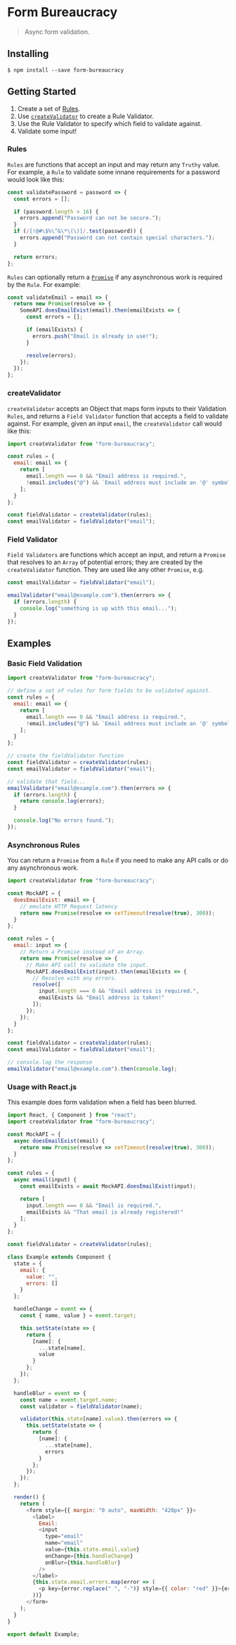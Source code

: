 # Form Bureaucracy

> Async form validation.

## Installing

```
$ npm install --save form-bureaucracy
```

## Getting Started

1. Create a set of [Rules](#rules).
2. Use [`createValidator`](#createvalidator) to create a Rule Validator.
3. Use the Rule Validator to specify which field to validate against.
4. Validate some input!


### Rules

`Rules` are functions that accept an input and may return any `Truthy` value. For example, a `Rule` to validate some innane requirements for a password would look like this:

```js
const validatePassword = password => {
  const errors = [];

  if (password.length > 16) {
    errors.append("Password can not be secure.");
  }
  if (/[!@#\$%\^&\*\(\)]/.test(password)) {
    errors.append("Password can not contain special characters.");
  }

  return errors;
};
```

`Rules` can optionally return a [`Promise`](https://developer.mozilla.org/en-US/docs/Web/JavaScript/Reference/Global_Objects/Promise) if any asynchronous work is required by the `Rule`. For example:

```js
const validateEmail = email => {
  return new Promise(resolve => {
    SomeAPI.doesEmailExist(email).then(emailExists => {
      const errors = [];

      if (emailExists) {
        errors.push("Email is already in use!");
      }

      resolve(errors);
    });
  });
};
```

### createValidator

`createValidator` accepts an Object that maps form inputs to their Validation `Rules`, and returns a `Field Validator` function that accepts a field to validate against. For example, given an input `email`, the `createValidator` call would like this:

```js
import createValidator from "form-bureaucracy";

const rules = {
  email: email => {
    return [
      email.length === 0 && "Email address is required.",
      !email.includes("@") && `Email address must include an '@' symbol.`
    ];
  }
};

const fieldValidator = createValidator(rules);
const emailValidator = fieldValidator("email");
```

### Field Validator

`Field Validators` are functions which accept an input, and return a `Promise` that resolves to an `Array` of potential errors; they are created by the `createValidator` function. They are used like any other `Promise`, e.g.

```js
const emailValidator = fieldValidator("email");

emailValidator("email@example.com").then(errors => {
  if (errors.length) {
    console.log("something is up with this email...");
  }
});
```


## Examples

### Basic Field Validation

```js
import createValidator from "form-bureaucracy";

// define a set of rules for form fields to be validated against.
const rules = {
  email: email => {
    return [
      email.length === 0 && "Email address is required.",
      !email.includes("@") && `Email address must include an '@' symbol.`
    ];
  }
};

// create the fieldValidator function
const fieldValidator = createValidator(rules);
const emailValidator = fieldValidator("email");

// validate that field...
emailValidator("email@example.com").then(errors => {
  if (errors.length) {
    return console.log(errors);
  }

  console.log("No errors found.");
});
```

### Asynchronous Rules

You can return a `Promise` from a `Rule` if you need to make any API calls or do any asynchronous work. 

```js
import createValidator from "form-bureaucracy";

const MockAPI = {
  doesEmailExist: email => {
    // emulate HTTP Request latency
    return new Promise(resolve => setTimeout(resolve(true), 300));
  }
};

const rules = {
  email: input => {
    // Return a Promise instead of an Array.
    return new Promise(resolve => {
      // Make API call to validate the input.
      MockAPI.doesEmailExist(input).then(emailExists => {
        // Resolve with any errors.
        resolve([
          input.length === 0 && "Email address is required.",
          emailExists && "Email address is taken!"
        ]);
      });
    });
  }
};

const fieldValidator = createValidator(rules);
const emailValidator = fieldValidator("email");

// console.log the response
emailValidator("email@example.com").then(console.log);
```

### Usage with React.js

This example does form validation when a field has been blurred.

```js
import React, { Component } from "react";
import createValidator from "form-bureaucracy";

const MockAPI = {
  async doesEmailExist(email) {
    return new Promise(resolve => setTimeout(resolve(true), 300));
  }
};

const rules = {
  async email(input) {
    const emailExists = await MockAPI.doesEmailExist(input);

    return [
      input.length === 0 && "Email is required.",
      emailExists && "That email is already registered!"
    ];
  }
};

const fieldValidator = createValidator(rules);

class Example extends Component {
  state = {
    email: {
      value: "",
      errors: []
    }
  };

  handleChange = event => {
    const { name, value } = event.target;

    this.setState(state => {
      return {
        [name]: {
          ...state[name],
          value
        }
      };
    });
  };

  handleBlur = event => {
    const name = event.target.name;
    const validator = fieldValidator(name);

    validator(this.state[name].value).then(errors => {
      this.setState(state => {
        return {
          [name]: {
            ...state[name],
            errors
          }
        };
      });
    });
  };

  render() {
    return (
      <form style={{ margin: "0 auto", maxWidth: "420px" }}>
        <label>
          Email:
          <input
            type="email"
            name="email"
            value={this.state.email.value}
            onChange={this.handleChange}
            onBlur={this.handleBlur}
          />
        </label>
        {this.state.email.errors.map(error => (
          <p key={error.replace(" ", "-")} style={{ color: "red" }}>{error}</p>
        ))}
      </form>
    );
  }
}

export default Example;
```